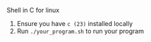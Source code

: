Shell in C for linux

1. Ensure you have `c (23)` installed locally
2. Run `./your_program.sh` to run your program 
